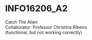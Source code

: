 # INFO16206_A2

Catch The Alien  
Collaborator: Professor Christina Ribeiro  
(functional, but not working correctly)  
